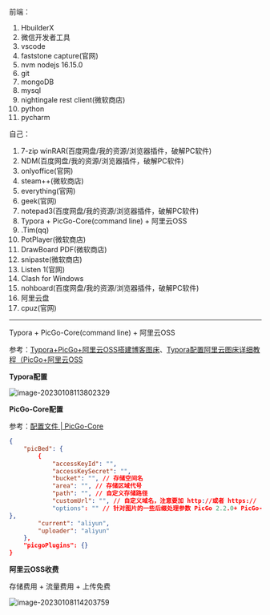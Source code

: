 前端：

1. HbuilderX
2. 微信开发者工具
3. vscode
4. faststone capture(官网)
5. nvm nodejs 16.15.0
6. git
7. mongoDB
8. mysql
9. nightingale rest client(微软商店)
10. python
11. pycharm



自己：

1. 7-zip  winRAR(百度网盘/我的资源/浏览器插件，破解PC软件)
2. NDM(百度网盘/我的资源/浏览器插件，破解PC软件)
3. onlyoffice(官网)
4. steam++(微软商店)
5. everything(官网)
6. geek(官网)
7. notepad3(百度网盘/我的资源/浏览器插件，破解PC软件)
8. Typora + PicGo-Core(command line) + 阿里云OSS
9. .Tim(qq)
10. PotPlayer(微软商店)
11. DrawBoard PDF(微软商店)
12. snipaste(微软商店)
13. Listen 1(官网)
14. Clash for Windows
15. nohboard(百度网盘/我的资源/浏览器插件，破解PC软件)
16. 阿里云盘
17. cpuz(官网)



---

Typora + PicGo-Core(command line) + 阿里云OSS

参考：[Typora+PicGo+阿里云OSS搭建博客图床](https://blog.csdn.net/muxuen/article/details/122441469)、[Typora配置阿里云图床详细教程（PicGo+阿里云OSS](https://blog.csdn.net/BISyus/article/details/119216082)

**Typora配置**

![image-20230108113802329](https://alicloud-imgs.oss-cn-guangzhou.aliyuncs.com/img/image-20230108113802329.png)

**PicGo-Core配置**

参考：[配置文件 | PicGo-Core](https://picgo.github.io/PicGo-Core-Doc/zh/guide/config.html#picbed-aliyun)

```json
{
    "picBed": {
        {
  			"accessKeyId": "",
  			"accessKeySecret": "",
  			"bucket": "", // 存储空间名
  			"area": "", // 存储区域代号
  			"path": "", // 自定义存储路径
  			"customUrl": "", // 自定义域名，注意要加 http://或者 https://
  			"options": "" // 针对图片的一些后缀处理参数 PicGo 2.2.0+ PicGo-Core 1.4.0+
},
        "current": "aliyun",
        "uploader": "aliyun"
    },
    "picgoPlugins": {}
}
```

**阿里云OSS收费**

存储费用 + 流量费用 + 上传免费

![image-20230108114203759](https://alicloud-imgs.oss-cn-guangzhou.aliyuncs.com/img/image-20230108114203759.png)

